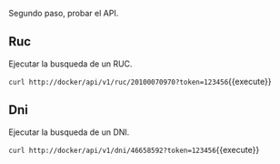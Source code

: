 Segundo paso, probar el API.

## Ruc

Ejecutar la busqueda de un RUC.

`curl http://docker/api/v1/ruc/20100070970?token=123456`{{execute}}

## Dni

Ejecutar la busqueda de un DNI.

`curl http://docker/api/v1/dni/46658592?token=123456`{{execute}}
